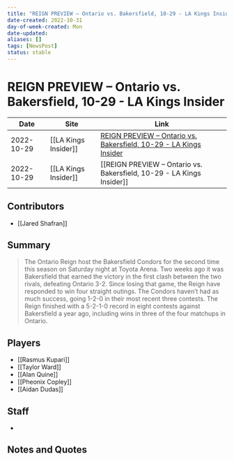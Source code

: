 ```yaml
---
title: "REIGN PREVIEW – Ontario vs. Bakersfield, 10-29 - LA Kings Insider"
date-created: 2022-10-31
day-of-week-created: Mon
date-updated: 
aliases: []
tags: [NewsPost]
status: stable
---
```


# REIGN PREVIEW – Ontario vs. Bakersfield, 10-29 - LA Kings Insider

| Date       | Site                 | Link                                                                                                                                                   |
| ---------- | -------------------- | ------------------------------------------------------------------------------------------------------------------------------------------------------ |
| 2022-10-29 | [[LA Kings Insider]]                     | [REIGN PREVIEW – Ontario vs. Bakersfield, 10-29 - LA Kings Insider](https://lakingsinsider.com/2022/10/29/reign-preview-ontario-vs-bakersfield-10-29/) |
| 2022-10-29 | [[LA Kings Insider]] | [[REIGN PREVIEW – Ontario vs. Bakersfield, 10-29 - LA Kings Insider]]                                                                                  |

## Contributors
- [[Jared Shafran]]


## Summary
> The Ontario Reign host the Bakersfield Condors for the second time this season on Saturday night at Toyota Arena. Two weeks ago it was Bakersfield that earned the victory in the first clash between the two rivals, defeating Ontario 3-2. Since losing that game, the Reign have responded to win four straight outings. The Condors haven’t had as much success, going 1-2-0 in their most recent three contests. The Reign finished with a 5-2-1-0 record in eight contests against Bakersfield a year ago, including wins in three of the four matchups in Ontario.


## Players
- [[Rasmus Kupari]]
- [[Taylor Ward]]
- [[Alan Quine]]
- [[Pheonix Copley]]
- [[Aidan Dudas]]


## Staff
- 


## Notes and Quotes
> 

